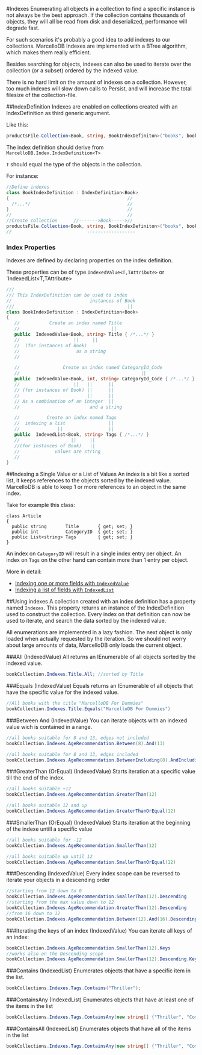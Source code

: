 #Indexes
Enumerating all objects in a collection to find a specific instance is not always be the best approach.
If the collection contains thousands of objects, they will all be read from disk and deserialized,  performance will degrade fast.

For such scenarios it's probably a good idea to add indexes to our collections.
MarcelloDB Indexes are implemented with a BTree algorithm, which makes them really efficient.

Besides searching for objects, indexes can also be used to iterate over the collection (or a subset) ordered by the indexed value.

There is no hard limit on the amount of indexes on a collection. However, too much indexes will slow down calls to Persist, and will increase the total filesize of the collection-file.

##IndexDefinition
Indexes are enabled on collections created with an IndexDefinition as third generic argument.

Like this:
```cs
productsFile.Collection<Book, string, BookIndexDefiniton>("books", book => book.Id);
```

The index definition should derive from `MarcelloDB.Index.IndexDefinition<T>`

```T``` should equal the type of the objects in the collection.

For instance:

```cs
//Define indexes
class BookIndexDefinition : IndexDefinition<Book>
{                                            //
  /*...*/                                    //
}                                            //
//                                           //
//Create collection      //------->Book----->//
productsFile.Collection<Book, string, BookIndexDefiniton>("books", book => book.Id);
//                            ------------------
```

### Index Properties
Indexes are defined by declaring properties on the index definition.

These properties can be of type `IndexedValue<T,TAttribute>` or `IndexedList<T,TAttribute>


```cs
///
/// This IndexDefinition can be used to index
//                             instances of Book
///                                          ||
class BookIndexDefinition : IndexDefinition<Book>
{
   //           Create an index named Title
   //                                  ||
   public  IndexedValue<Book, string> Title { /*...*/ }
   //                    ||     ||
   //  (for instances of Book)
   //                     as a string
   //

   //                Create an index named CategoryId_Code
   //                                             ||
   public  IndexedValue<Book, int, string> CategoryId_Code { /*...*/ }
   //                    ||   ||      ||
   // (for instances of Book) ||      ||
   //                         ||      ||
   // As a combination of an integer  ||
   //                          and a string

   //          Create an index named Tags
   //  indexing a list                ||
   //              ||                 ||
   public  IndexedList<Book, string> Tags { /*...*/ }
   //                   ||     ||
   //(for instances of Book)   ||
   //             values are string
   //
}
```


##Indexing a Single Value or a List of Values
An index is a bit like a sorted list, it keeps references to the objects sorted by the indexed value.
MarcelloDB is able to keep 1 or more references to an object in the same index.

Take for example this class:
```
class Article
{
  public string       Title       { get; set; }
  public int          CategoryID  { get; set; }
  public List<string> Tags        { get; set; }
}
```

An index on `CategoryID` will result in a single index entry per object.
An index on `Tags` on the other hand can contain more than 1 entry per object.

More in detail:
* [Indexing one or more fields with ```IndexedValue``` ](indexing/indexed_value.md)
* [Indexing a list of fields with ```IndexedList```](indexing/indexed_list.md)


##Using indexes
A collection created with an index definition has a property named `Indexes`.
This property returns an instance of the IndexDefinition used to construct the collection.
Every index on that definition can now be used to iterate, and search the data sorted by the indexed value.

All enumerations are implemented in a lazy fashion. The next object is only loaded when actually requested by the iteration.
So we should not worry about large amounts of data, MarcelloDB only loads the current object.


###All (IndexedValue)
All returns an IEnumerable<T> of all objects sorted by the indexed value.
```cs
bookCollection.Indexes.Title.All; //sorted by Title
```

###Equals (IndexedValue)
Equals returns an IEnumerable<T> of all objects that have the specific value for the indexed value.
```cs
//All books with the title "MarcelloDB For Dummies"
bookCollection.Indexes.Title.Equals("MarcelloDB For Dummies")
```

###Between And (IndexedValue)
You can iterate objects with an indexed value wich is contained in a range.

```cs
//all books suitable for 8 and 13, edges not included
bookCollection.Indexes.AgeRecommendation.Between(8).And(13)
```

```cs
//all books suitable for 8 and 13, edges included
bookCollection.Indexes.AgeRecommendation.BetweenIncluding(8).AndIncluding(13)
```

###GreaterThan (OrEqual) (IndexedValue)
Starts iteration at a specific value till the end of the index.
```cs
//all books suitable +12
bookCollection.Indexes.AgeRecommendation.GreaterThan(12)
```
```cs
//all books suitable 12 and up
bookCollection.Indexes.AgeRecommendation.GreaterThanOrEqual(12)
```

###SmallerThan (OrEqual) (IndexedValue)
Starts iteration at the beginning of the indexe untill a specific value
```cs
//all books suitable for -12
bookCollection.Indexes.AgeRecommendation.SmallerThan(12)
```
```cs
//all books suitable up until 12
bookCollection.Indexes.AgeRecommendation.SmallerThanOrEqual(12)
```

###Descending (IndexedValue)
Every index scope can be reversed to iterate your objects in a descending order
```cs
//starting from 12 down to 0
bookCollection.Indexes.AgeRecommendation.SmallerThan(12).Descending
//starting from the max value down to 12
bookCollection.Indexes.AgeRecommendation.GreaterThan(12).Descending
//from 16 down to 12
bookCollection.Indexes.AgeRecommendation.Between(12).And(16).Descending
```
###Iterating the keys of an index (IndexedValue)
You can iterate all keys of an index:
```cs
bookCollection.Indexes.AgeRecommendation.SmallerThan(12).Keys
//works also on the Descending scope
bookCollection.Indexes.AgeRecommendation.SmallerThan(12).Descending.Keys
```

###Contains (IndexedList)
Enumerates objects that have a specific item in the list.
```cs
bookCollections.Indexes.Tags.Contains("Thriller");
```

###ContainsAny (IndexedList)
Enumerates objects that have at least one of the items in the list
```cs
bookCollections.Indexes.Tags.ContainsAny(new string[] {"Thriller", "Comedy"});
```

###ContainsAll (IndexedList)
Enumerates objects that have all of the items in the list
```cs
bookCollections.Indexes.Tags.ContainsAny(new string[] {"Thriller", "Comedy"});
```

